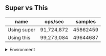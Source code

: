 ## Super vs This

|name|ops/sec|samples|
|-|-|-|
|Using super|91,724,872|45862459|
|Using this|99,273,084|49644687|


<details>
<summary>Environment</summary>

* __Machine:__ linux x64 | 4 vCPUs | 7.6GB Mem
* __Run:__ Fri Oct 17 2025 17:27:36 GMT+0000 (Coordinated Universal Time)
* __Node:__ `v25.0.0`
</details>

<!--
{"environment":{"platform":"linux","arch":"x64","cpus":4,"totalMemory":7.59783935546875},"benchmarks":[{"name":"Using super","samples":45862459,"opsSec":91724872.87136254},{"name":"Using this","samples":49644687,"opsSec":99273084.87514135}]}-->
